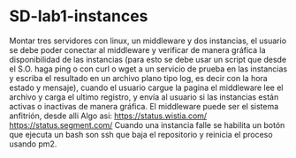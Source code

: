 # SD-lab1-instances
Montar tres servidores con linux, un middleware y dos instancias, el usuario se debe poder conectar al middleware y verificar de manera gráfica la disponibilidad de las instancias (para esto se debe usar un script que desde el S.O. haga ping o con curl o wget a un servicio de prueba en las instancias y escriba el resultado en un archivo plano tipo log, es decir con la hora estado y mensaje), cuando el usuario cargue la pagina el middleware lee el archivo y carga el ultimo registro, y envía al usuario si las instancias están activas o inactivas de manera gráfica.  El middleware puede ser el sistema anfitrión, desde alli   Algo asi:  https://status.wistia.com/  https://status.segment.com/  Cuando una instancia falle se habilita un botón que ejecuta un bash son ssh que baja el repositorio y reinicia el proceso usando pm2.
